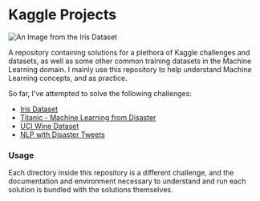 # Kaggle Projects

![An Image from the Iris Dataset](https://storage.googleapis.com/kaggle-datasets-images/19/19/default-backgrounds/dataset-card.jpg)

A repository containing solutions for a plethora of Kaggle challenges and datasets, as well as some other common
training datasets in the Machine Learning domain. I mainly use this repository to help understand Machine Learning
concepts, and as practice.

So far, I've attempted to solve the following challenges:
- [Iris Dataset](https://www.kaggle.com/datasets/uciml/iris)
- [Titanic - Machine Learning from Disaster](https://www.kaggle.com/c/titanic)
- [UCI Wine Dataset](https://archive.ics.uci.edu/dataset/109/wine)
- [NLP with Disaster Tweets](https://www.kaggle.com/competitions/nlp-getting-started)

### Usage

Each directory inside this repository is a different challenge, and the documentation and environment
necessary to understand and run each solution is bundled with the solutions themselves.
